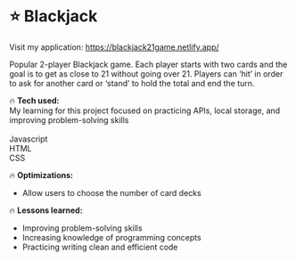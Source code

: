 # ⭐ Blackjack

Visit my application:  https://blackjack21game.netlify.app/
 
Popular 2-player Blackjack game. Each player starts with two cards and the goal is to get as close to 21 without going over 21. Players can ‘hit’ in order to ask for another card or ‘stand’ to hold the total and end the turn.

🔥 <strong>Tech used:</strong> <br>
My learning for this project focused on practicing APIs, local storage, and improving problem-solving skills
<br> <br>
Javascript<br>
HTML <br>
CSS

🔥 <strong>Optimizations:</strong> <br>
- Allow users to choose the number of card decks 

🔥 <strong>Lessons learned:</strong> 
- Improving problem-solving skills<br>
- Increasing knowledge of programming concepts<br>
- Practicing writing clean and efficient code<br>
